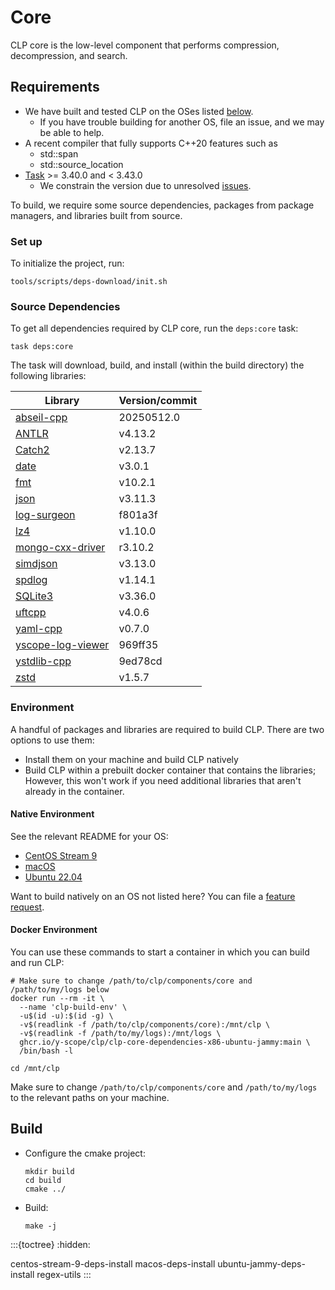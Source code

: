 # Core

CLP core is the low-level component that performs compression, decompression, and search.

## Requirements

* We have built and tested CLP on the OSes listed [below](#native-environment).
  * If you have trouble building for another OS, file an issue, and we may be able to help.
* A recent compiler that fully supports C++20 features such as
  * std::span
  * std::source_location
* [Task] >= 3.40.0 and < 3.43.0
  * We constrain the version due to unresolved [issues][clp-issue-872].

To build, we require some source dependencies, packages from package managers, and libraries built
from source.

### Set up

To initialize the project, run:

```shell
tools/scripts/deps-download/init.sh
```

### Source Dependencies

To get all dependencies required by CLP core, run the `deps:core` task:

```shell
task deps:core
```

The task will download, build, and install (within the build directory) the following libraries:

| Library                                                               | Version/commit |
|-----------------------------------------------------------------------|----------------|
| [abseil-cpp](https://github.com/abseil/abseil-cpp)                    | 20250512.0     |
| [ANTLR](https://www.antlr.org)                                        | v4.13.2        |
| [Catch2](https://github.com/catchorg/Catch2.git)                      | v2.13.7        |
| [date](https://github.com/HowardHinnant/date.git)                     | v3.0.1         |
| [fmt](https://github.com/fmtlib/fmt)                                  | v10.2.1        |
| [json](https://github.com/nlohmann/json.git)                          | v3.11.3        |
| [log-surgeon](https://github.com/y-scope/log-surgeon)                 | f801a3f        |
| [lz4](https://github.com/lz4/lz4)                                     | v1.10.0        |
| [mongo-cxx-driver](https://github.com/mongodb/mongo-cxx-driver)       | r3.10.2        |
| [simdjson](https://github.com/simdjson/simdjson)                      | v3.13.0        |
| [spdlog](https://github.com/gabime/spdlog)                            | v1.14.1        |
| [SQLite3](https://www.sqlite.org/download.html)                       | v3.36.0        |
| [uftcpp](https://github.com/nemtrif/utfcpp.git)                       | v4.0.6         |
| [yaml-cpp](https://github.com/jbeder/yaml-cpp.git)                    | v0.7.0         |
| [yscope-log-viewer](https://github.com/y-scope/yscope-log-viewer.git) | 969ff35        |
| [ystdlib-cpp](https://github.com/y-scope/ystdlib-cpp.git)             | 9ed78cd        |
| [zstd](https://github.com/facebook/zstd)                              | v1.5.7         |

### Environment

A handful of packages and libraries are required to build CLP. There are two options to use them:

* Install them on your machine and build CLP natively
* Build CLP within a prebuilt docker container that contains the libraries;
  However, this won't work if you need additional libraries that aren't already in the container.

#### Native Environment

See the relevant README for your OS:

* [CentOS Stream 9](centos-stream-9-deps-install)
* [macOS](macos-deps-install)
* [Ubuntu 22.04](ubuntu-jammy-deps-install)

Want to build natively on an OS not listed here? You can file a [feature request][feature-req].

#### Docker Environment

You can use these commands to start a container in which you can build and run CLP:

```shell
# Make sure to change /path/to/clp/components/core and /path/to/my/logs below
docker run --rm -it \
  --name 'clp-build-env' \
  -u$(id -u):$(id -g) \
  -v$(readlink -f /path/to/clp/components/core):/mnt/clp \
  -v$(readlink -f /path/to/my/logs):/mnt/logs \
  ghcr.io/y-scope/clp/clp-core-dependencies-x86-ubuntu-jammy:main \
  /bin/bash -l

cd /mnt/clp
```

Make sure to change `/path/to/clp/components/core` and `/path/to/my/logs` to
the relevant paths on your machine.

## Build

* Configure the cmake project:
  ```shell
  mkdir build
  cd build
  cmake ../
  ```

* Build:
  ```shell
  make -j
  ```

:::{toctree}
:hidden:

centos-stream-9-deps-install
macos-deps-install
ubuntu-jammy-deps-install
regex-utils
:::

[clp-issue-872]: https://github.com/y-scope/clp/issues/872
[feature-req]: https://github.com/y-scope/clp/issues/new?assignees=&labels=enhancement&template=feature-request.yml
[Task]: https://taskfile.dev/
